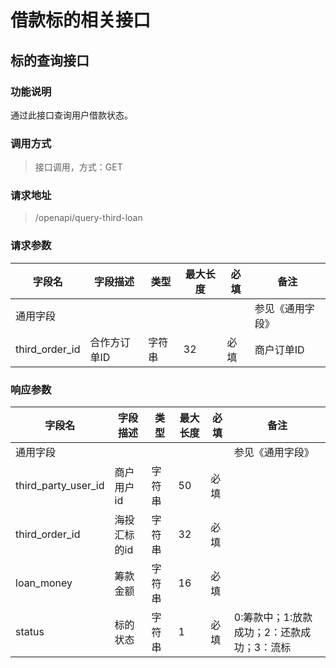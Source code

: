 # 借款标的相关接口

## 标的查询接口

### 功能说明
通过此接口查询用户借款状态。

### 调用方式
> 接口调用，方式：GET
>

### 请求地址
> /openapi/query-third-loan
>

### 请求参数

| **字段名**     | **字段描述** | **类型** | **最大长度** | **必填** | **备注**         |
| -------------- | ------------ | -------- | ------------ | -------- | ---------------- |
| 通用字段       |              |          |              |          | 参见《通用字段》 |
| third_order_id | 合作方订单ID | 字符串   | 32           | 必填     | 商户订单ID       |

### 响应参数

| **字段名**          | **字段描述** | **类型** | **最大长度** | **必填** | **备注**                                   |
| ------------------- | ------------ | -------- | ------------ | -------- | ------------------------------------------ |
| 通用字段            |              |          |              |          | 参见《通用字段》                           |
| third_party_user_id | 商户用户id   | 字符串   | 50           | 必填     |                                            |
| third_order_id     | 海投汇标的id | 字符串   | 32           | 必填     |                                            |
| loan_money          | 筹款金额     | 字符串   | 16           | 必填     |                                            |
| status              | 标的状态     | 字符串   | 1            | 必填     | 0:筹款中；1:放款成功；2：还款成功；3：流标 |

 